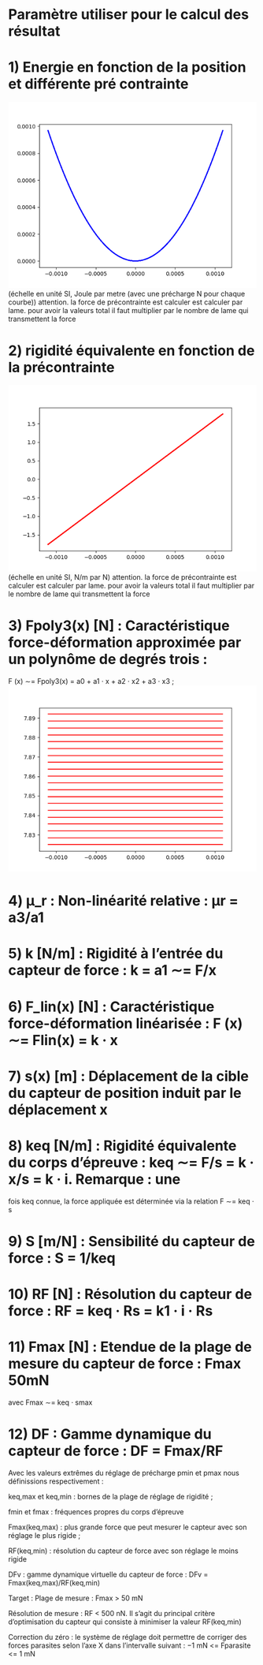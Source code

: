 # Paramètre utiliser pour le calcul des résultat

# 1) Energie en fonction de la position et différente pré contrainte

![EnergyAsPreloadPosition.png](EnergyAsPreloadPosition.png)
(échelle en unité SI, Joule par metre (avec une précharge N pour chaque courbe))
attention. la force de précontrainte est calculer est calculer par lame.
pour avoir la valeurs total il faut multiplier par le nombre de lame qui transmettent la force

# 2) rigidité équivalente en fonction de la précontrainte

![RigidityAsPreload.png](RigidityAsPreload.png)
(échelle en unité SI, N/m par N)
attention. la force de précontrainte est calculer est calculer par lame.
pour avoir la valeurs total il faut multiplier par le nombre de lame qui transmettent la force

# 3) Fpoly3(x) [N] : Caractéristique force-déformation approximée par un polynôme de degrés trois :
F (x) ∼= Fpoly3(x) = a0 + a1 · x + a2 · x2 + a3 · x3 ;
![RigidityAsPreloadPolynomial.png](RigidityAsPreloadPolynomial.png)
# 4) μ_r : Non-linéarité relative : μr = a3/a1

# 5) k [N/m] : Rigidité à l’entrée du capteur de force : k = a1 ∼= F/x

# 6) F_lin(x) [N] : Caractéristique force-déformation linéarisée : F (x) ∼= Flin(x) = k · x

# 7) s(x) [m] : Déplacement de la cible du capteur de position induit par le déplacement x

# 8) keq [N/m] : Rigidité équivalente du corps d’épreuve : keq ∼= F/s = k · x/s = k · i. Remarque : une
fois keq connue, la force appliquée est déterminée via la relation F ∼= keq · s

# 9) S [m/N] : Sensibilité du capteur de force : S = 1/keq

# 10) RF [N] : Résolution du capteur de force : RF = keq · Rs = k1 · i · Rs

# 11) Fmax [N] : Etendue de la plage de mesure du capteur de force : Fmax 50mN
avec Fmax ∼= keq · smax

# 12) DF : Gamme dynamique du capteur de force : DF = Fmax/RF

Avec les valeurs extrêmes du réglage de précharge pmin et pmax nous définissions respectivement :

keq,max et keq,min : bornes de la plage de réglage de rigidité ;

fmin et fmax : fréquences propres du corps d’épreuve

Fmax(keq,max) : plus grande force que peut mesurer le capteur avec son réglage le plus rigide ;

RF(keq,min) : résolution du capteur de force avec son réglage le moins rigide

DFv : gamme dynamique virtuelle du capteur de force : DFv = Fmax(keq,max)/RF(keq,min)

Target :
Plage de mesure : Fmax > 50 mN

Résolution de mesure : RF < 500 nN. Il s’agit du principal critère d’optimisation du capteur
qui consiste à minimiser la valeur RF(keq,min)

Correction du zéro : le système de réglage doit permettre de corriger des forces parasites
selon l’axe X dans l’intervalle suivant : −1 mN <= Fparasite <= 1 mN
